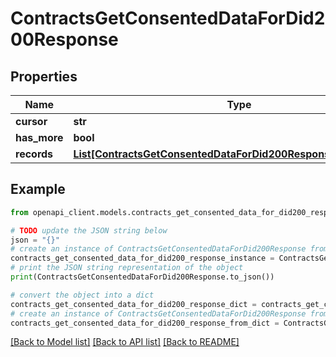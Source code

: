 # ContractsGetConsentedDataForDid200Response


## Properties

Name | Type | Description | Notes
------------ | ------------- | ------------- | -------------
**cursor** | **str** |  | [optional] 
**has_more** | **bool** |  | 
**records** | [**List[ContractsGetConsentedDataForDid200ResponseRecordsInner]**](ContractsGetConsentedDataForDid200ResponseRecordsInner.md) |  | 

## Example

```python
from openapi_client.models.contracts_get_consented_data_for_did200_response import ContractsGetConsentedDataForDid200Response

# TODO update the JSON string below
json = "{}"
# create an instance of ContractsGetConsentedDataForDid200Response from a JSON string
contracts_get_consented_data_for_did200_response_instance = ContractsGetConsentedDataForDid200Response.from_json(json)
# print the JSON string representation of the object
print(ContractsGetConsentedDataForDid200Response.to_json())

# convert the object into a dict
contracts_get_consented_data_for_did200_response_dict = contracts_get_consented_data_for_did200_response_instance.to_dict()
# create an instance of ContractsGetConsentedDataForDid200Response from a dict
contracts_get_consented_data_for_did200_response_from_dict = ContractsGetConsentedDataForDid200Response.from_dict(contracts_get_consented_data_for_did200_response_dict)
```
[[Back to Model list]](../README.md#documentation-for-models) [[Back to API list]](../README.md#documentation-for-api-endpoints) [[Back to README]](../README.md)


